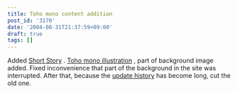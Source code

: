 ```yaml
---
title: Toho mono content addition
post_id: '3170'
date: '2004-08-31T21:37:59+09:00'
draft: true
tags: []
---
```


Added [Short Story](/?tag=reimu+contrafactum) . [Toho mono illustration](/3169) , part of background image added. Fixed inconvenience that part of the background in the site was interrupted. After that, because the [update history](/category/release) has become long, cut the old one.
